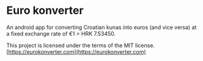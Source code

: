 # Euro konverter
An android app for converting Croatian kunas into euros (and vice versa) at a fixed exchange rate of €1 = HRK 7.53450.

This project is licensed under the terms of the MIT license.
[https://eurokonverter.com](https://eurokonverter.com)
